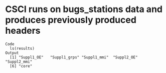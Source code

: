 # CSCI runs on bugs_stations data and produces previously produced headers

    Code
      ls(results)
    Output
      [1] "Suppl1_OE"   "Suppl1_grps" "Suppl1_mmi"  "Suppl2_OE"   "Suppl2_mmi" 
      [6] "core"       

